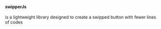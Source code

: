 #### swipperJs 
is a lightweight library designed to create
a swipped button with fewer lines of codes
